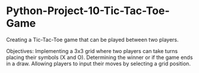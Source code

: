 # Python-Project-10-Tic-Tac-Toe-Game
Creating a Tic-Tac-Toe game that can be played between two players.

Objectives:
Implementing a 3x3 grid where two players can take turns placing their symbols (X and O).
Determining the winner or if the game ends in a draw.
Allowing players to input their moves by selecting a grid position.
